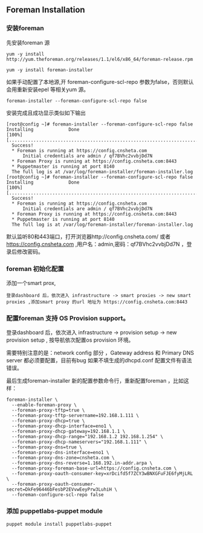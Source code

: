 ## Foreman Installation

### 安装foreman

先安装foreman 源

	yum -y install http://yum.theforeman.org/releases/1.1/el6/x86_64/foreman-release.rpm

	yum -y install foreman-installer 

如果手动配置了本地源,开 foreman-configure-scl-repo 参数为false，否则默认会用重新安装epel 等相关yum 源。

	foreman-installer --foreman-configure-scl-repo false

安装完成且成功显示类似如下输出

	[root@config ~]# foreman-installer --foreman-configure-scl-repo false
	Installing             Done                                               [100%] [.................................................................................]
	  Success!
	  * Foreman is running at https://config.cnsheta.com
	      Initial credentials are admin / qf7BVhc2vvbjDd7N
	  * Foreman Proxy is running at https://config.cnsheta.com:8443
	  * Puppetmaster is running at port 8140
	  The full log is at /var/log/foreman-installer/foreman-installer.log
	[root@config ~]# foreman-installer --foreman-configure-scl-repo false
	Installing             Done                                               [100%] [.................................................................................]
	  Success!
	  * Foreman is running at https://config.cnsheta.com
	      Initial credentials are admin / qf7BVhc2vvbjDd7N
	  * Foreman Proxy is running at https://config.cnsheta.com:8443
	  * Puppetmaster is running at port 8140
	  The full log is at /var/log/foreman-installer/foreman-installer.log


默认监听80和443端口，打开浏览器http://config.cnsheta.com/ 或者  https://config.cnsheta.com ,用户名：admin,密码：qf7BVhc2vvbjDd7N ，登录后修改密码。

### foreman 初始化配置

添加一个smart prox,

	登录dashboard 后，依次进入 infrastructure -> smart proxies -> new smart proxies ,添加smart proxy 的url 地址为 https://config.cnsheta.com:8443

### 配置foreman 支持 OS Provision support。 

登录dashboard 后，依次进入 infrastructure -> provision setup -> new provision setup , 按导航依次配置os provision 环境。

需要特别注意的是：network config 部分 ，Gateway address  和 Primary DNS server 都必须要配置，目前有bug 如果不填生成的dhcpd.conf 配置文件有语法错误。

最后生成foreman-installer 新的配置参数命令行，重新配置foreman ，比如这样：

	foreman-installer \
	  --enable-foreman-proxy \
	  --foreman-proxy-tftp=true \
	  --foreman-proxy-tftp-servername=192.168.1.111 \
	  --foreman-proxy-dhcp=true \
	  --foreman-proxy-dhcp-interface=eno1 \
	  --foreman-proxy-dhcp-gateway=192.168.1.1 \
	  --foreman-proxy-dhcp-range="192.168.1.2 192.168.1.254" \
	  --foreman-proxy-dhcp-nameservers="192.168.1.111" \
	  --foreman-proxy-dns=true \
	  --foreman-proxy-dns-interface=eno1 \
	  --foreman-proxy-dns-zone=cnsheta.com \
	  --foreman-proxy-dns-reverse=1.168.192.in-addr.arpa \
	  --foreman-proxy-foreman-base-url=https://config.cnsheta.com \
	  --foreman-proxy-oauth-consumer-key=xrDcifd5f7ZCY3wBNXGFuFJE6fyMjLRL \
	  --foreman-proxy-oauth-consumer-secret=DkFe96446bFesbP2EVvwEeyPrw3LuhiH \
	  --foreman-configure-scl-repo false



### 添加 puppetlabs-puppet module

	puppet module install puppetlabs-puppet
